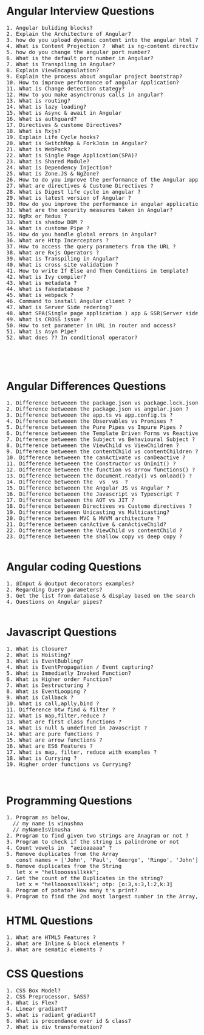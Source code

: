 # Angular Interview Questions
<pre>
1. Angular buliding blocks?
2. Explain the Architecture of Angular?
3. how do you upload dynamic content into the angular html ?
4. What is Content Projection ?  What is ng-content directive in Angular?
5. how do you change the angular port number?
6. What is the default port number in Angular?
7. What is Transpiling in Angular?
8. Explain ViewEncapsulation?
9. Explain the process about angular project bootstrap?
10. How to improve performance of angular Application?
11. What is Change detection stategy?
12. How to you make asynchronus calls in angular?
13. What is routing?
14. What is lazy loading?
15. What is Async & await in Angular
16. What is authguard?
17. Directives & custome Directives?
18. What is Rxjs?
19. Explain Life Cycle hooks?
20. What is SwitchMap & ForkJoin in Angular?
21. What is WebPack?
22. What is Single Page Application(SPA)?
23. What is Shared Module?
24. What is Dependency Injection?
25. What is Zone.JS & NgZone?
26. How to do you improve the performance of the Angular application ?
27. What are directives & Custome Directives ?
28. What is Digest life cycle in angular ?
29. What is latest version of Angular ?
30. How do you improve the performance in angular application ?
31. What are the security measures taken in Angular?
32. NgRx or Redux ?
33. What is shadow DOM ?
34. What is custome Pipe ?
35. How do you handle global errors in Angular?
36. What are Http Incerceptors ?
37. How to access the query parameters from the URL ?
38. What are Rxjs Operators ?
39. What is Transpiling in Angular?
40. What is cross site validation ? 
41. How to write If Else and Then Conditions in template?
42. What is Ivy compiler?
43. What is metadata ?
44. What is fakedatabase ?
45. What is webpack ?
46. Command to install Angular client ?
47. What is Server Side redering?
48. What SPA(Single page application ) app & SSR(Server side redenring)
49. What is CROSS issue ?
50. How to set parameter in URL in router and access?
51. What is Asyn Pipe?
52. What does ?? In conditional operator?




</pre>
# Angular Differences Questions
<pre>
1. Difference betweeen the package.json vs package.lock.json ?
2. Difference betweeen the package.json vs angular.json ?
3. Difference betweeen the app.ts vs app.config.ts ?
4. Difference betweeen the Observables vs Promises ?
5. Difference betweeen the Pure Pipes vs Impure Pipes ?
6. Difference betweeen the Template Driven Forms vs Reactive forms ?
7. Difference betweeen the Subject vs Behavioural Subject ?
8. Difference betweeen the ViewChild vs ViewChildren ?
9. Difference betweeen the contentChild vs contentChildren ?
10. Difference betweeen the canActivate vs canDeactive ?
11. Difference betweeen the Constructor vs OnInit() ?
12. Difference betweeen the function vs arrow functions() ?
13. Difference betweeen the document.ready() vs onload() ?
14. Difference betweeen the <ng-content> vs <ng-template> vs <ng-container> ?
15. Difference betweeen the Angular JS vs Angular ?
16. Difference betweeen the Javascript vs Typescript ?
17. Difference betweeen the AOT vs JIT ?
18. Difference betweeen Directives vs Custome directives ?
19. Difference betweeen Unicasting vs Multicasting?
20. Difference between MVC & MVVM architecture ?
21. Difference between canActive & canActiveChild?
22. Difference betweeen the ViewChild vs contentChild ?
23. Difference betweeen the shallow copy vs deep copy ?

</pre>

# Angular coding Questions
<pre>
1. @Input & @output decorators examples?
2. Regarding Query parameters?
3. Get the list from database & display based on the search option?
4. Questions on Angular pipes?

</pre>

# Javascript Questions
<pre>
1. What is Closure?
2. What is Hoisting?
3. What is EventBubling?
4. What is EventPropagation / Event capturing?
5. What is Immediatly Invoked Function?
6. What is Higher order Function?
7. What is Destructuring ?
8. What is EventLooping ?
9. What is Callback ?
10. What is call,aplly,bind ?
11. Difference btw find & filter ?
12. What is map,filter,reduce ?
13. What are first class functions ?
14. What is null & undefined in Javascript ?
14. What are pure functions ?
15. What are arrow functions ?
16. What are ES6 Features ?
17. What is map, filter, reduce with examples ?
18. What is Currying ?
19. Higher order functions vs Currying?


</pre>

# Programming Questions
<pre>
1. Program as below,
  // my name is vinushma
  // myNameIsVinusha
2. Program to find given two strings are Anagram or not ?
3. Program to check if the string is palindrome or not
4. Count vowels in  "aeioaaaaa" ?
5. Remove duplicates from the Array
   const names = ['John', 'Paul', 'George', 'Ringo', 'John'];
6. Remove duplicates from the String
   let x = "hellooosssllkkk";
7. Get the count of the Duplicates in the string?
   let x = "hellooosssllkkk"; otp: [o:3,s:3,l:2,k:3]
8. Program of potato? How many t's print?
9. Program to find the 2nd most largest number in the Array, without using second array
</pre>

# HTML Questions
<pre>
1. What are HTML5 Features ?
2. What are Inline & block elements ?
3. What are sematic elements ?
</pre>



# CSS Questions
<pre>
1. CSS Box Model?
2. CSS Preprocessor, SASS?
3. What is Flex?
4. Linear gradiant?
5. what is radiant gradiant?
6. What is precendance over id & class?
7. What is div transformation?

</pre>


